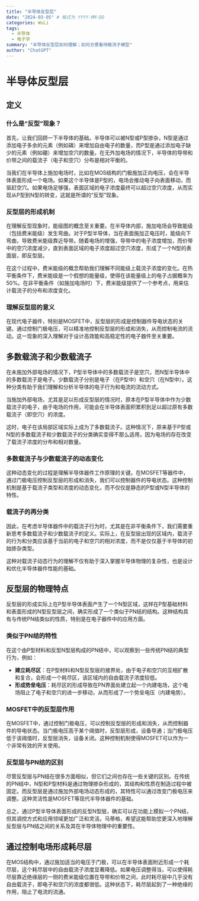 ```yaml
---
title: "半导体反型层"
date: "2024-03-05" # 格式为 YYYY-MM-DD
categories: WuLi
tags:
  - 半导体
  - 电子学
summary: "半导体反型层如何理解；如何方便看待载流子模型"
author: "ChatGPT"
---
```


# 半导体反型层
## 定义
### 什么是“反型”现象？

首先，让我们回顾一下半导体的基础。半导体可以被N型或P型掺杂，N型是通过添加电子多余的元素（例如磷）来增加自由电子的数量，而P型是通过添加电子缺少的元素（例如硼）来增加空穴的数量。在无外加电场的情况下，半导体的导带和价带之间的载流子（电子和空穴）分布是相对平衡的。

当我们在半导体上施加电场时，比如在MOS结构的门极施加正向电压，会在半导体表面形成一个电场。如果这个半导体是P型的，电场会推动电子向表面移动，而驱赶空穴。如果电场足够强，表面区域的电子浓度最终可以超过空穴浓度，从而实现从P型到N型的转变，这就是所谓的“反型”现象。

### 反型层的形成机制

在理解反型现象时，能级图的概念至关重要。在半导体内部，施加电场会导致能级（包括费米能级）发生弯曲。对于P型半导体，当在表面施加正电压时，能级向下弯曲，导致费米能级靠近导带。随着电场的增强，导带中的电子浓度增加，而价带中的空穴浓度减少，直到表面区域的电子浓度超过空穴浓度，形成了一个N型的表面层，即反型层。

在这个过程中，费米能级的概念帮助我们理解不同能级上载流子浓度的变化。在热平衡条件下，费米能级是一个假想的能量级，使得在该能量级上的电子占据概率为50%。在非平衡条件（如施加电场时）下，费米能级提供了一个参考点，用来估计载流子的分布和浓度变化。

### 理解反型层的意义

在现代电子器件，特别是MOSFET中，反型层的形成是控制器件导电状态的关键。通过控制门极电压，可以精准地控制反型层的形成和消失，从而控制电流的流动。这一现象的深入理解对于设计高效能和高稳定性的电子器件至关重要。





## 多数载流子和少数载流子

在未施加外部电场的情况下，P型半导体中的多数载流子是空穴，而N型半导体中的多数载流子是电子。少数载流子分别是电子（在P型中）和空穴（在N型中）。这种分类有助于我们理解和分析半导体的电子行为和电流的流动方式。

当施加外部电场，尤其是足以形成反型层的情况时，原本在P型半导体中作为少数载流子的电子，由于电场的作用，可能会在半导体表面积累积到足以超过原有多数载流子（即空穴）的浓度。

这时，电子在该局部区域实际上成为了多数载流子。这种情况下，原来基于P型或N型的多数载流子和少数载流子的分类确实变得不那么适用，因为电场的存在改变了载流子浓度的分布和相对数量。

### 多数载流子与少数载流子的动态变化

这种动态变化的过程是理解半导体器件工作原理的关键。在MOSFET等器件中，通过门极电压控制反型层的形成和消失，我们可以控制器件的导电状态。这种控制机制是基于载流子类型和浓度的动态变化，而不仅仅是静态的P型或N型半导体的特性。

### 载流子的再分类

因此，在考虑半导体器件中的载流子行为时，尤其是在非平衡条件下，我们需要重新思考多数载流子和少数载流子的定义。实际上，在反型层出现的区域内，载流子的行为和分类应该基于当前的电子和空穴的相对浓度，而不是仅仅基于半导体的初始掺杂类型。

这种对载流子动态行为的理解不仅有助于深入掌握半导体物理的复杂性，也是设计和优化半导体器件性能的基础。





## 反型层的物理特点

反型层的形成实际上在P型半导体表面产生了一个N型区域，这样在P型基础材料和表面形成的N型反型层之间，确实形成了一个类似于PN结的结构。这种结构具有与传统PN结类似的性质，特别是在电子器件中的应用方面。

### 类似于PN结的特性

在这个由P型材料和反型N型层构成的PN结中，可以观察到一些传统PN结的典型行为，例如：

- **建立耗尽区**：在P型材料和N型反型层的接界处，由于电子和空穴的互相扩散和复合，会形成一个耗尽区，该区域内的自由载流子浓度较低。
- **形成势垒电压**：耗尽区的形成导致在PN界面处建立起一个内建电场，这个电场阻止了电子和空穴的进一步移动，从而形成了一个势垒电压（内建电势）。

### MOSFET中的反型层作用

在MOSFET中，通过控制门极电压，可以控制反型层的形成和消失，从而控制器件的导电状态。当门极电压高于某个阈值时，反型层形成，设备导通；当门极电压低于该阈值时，反型层消失，设备关闭。这种控制机制使得MOSFET可以作为一个非常有效的开关使用。

### 反型层与PN结的区别

尽管反型层与PN结在很多方面相似，但它们之间也存在一些关键的区别。在传统的PN结中，N型和P型材料是通过物理掺杂形成的，其结构和性质在制造过程中被固定。而反型层是通过施加外部电场动态形成的，其特性可以通过改变门极电压来调整。这种灵活性是MOSFET等现代半导体器件的基础。

总之，通过P型半导体表面形成的反型N型层，确实可以在功能上模拟一个PN结，但其调控方式和应用领域更加广泛和灵活。马蒂格，希望这能帮助您更深入地理解反型层与PN结之间的关系及其在半导体物理中的重要性。




## 通过控制电场形成耗尽层

在MOS结构中，通过施加适当的电压于门极，可以在半导体表面附近形成一个耗尽层，这个耗尽层中的自由载流子浓度显著降低。如果电压调整得当，可以使得耗尽层靠近绝缘层的一侧的费米能级位置在导带和价带之间，此时耗尽层中几乎没有自由载流子，即电子和空穴的浓度都很低。这种状态下，耗尽层起到了一种绝缘的作用，阻止了电流的流通。
